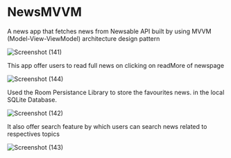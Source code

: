 # NewsMVVM
A news app that fetches news from Newsable API built by using MVVM (Model-View-ViewModel) architecture design pattern

![Screenshot (141)](https://github.com/devlopAndroid/NewsMVVM/assets/96105594/786cdede-02fb-4e60-881f-0cb37f4d992d)

This app offer users to read full news on clicking on readMore of newspage

![Screenshot (144)](https://github.com/devlopAndroid/NewsMVVM/assets/96105594/a7c60a6a-a1c2-4f84-aab9-e4d7e3cacc7f)

Used the Room Persistance Library to store the favourites news. in the local SQLite Database.

![Screenshot (142)](https://github.com/devlopAndroid/NewsMVVM/assets/96105594/8239022e-115a-486f-8e77-89afc4fe05b1)

It also offer search feature by which users can search news related to respectives topics

![Screenshot (143)](https://github.com/devlopAndroid/NewsMVVM/assets/96105594/2853a459-28d1-4082-99f4-1cca96b8a1ef)
